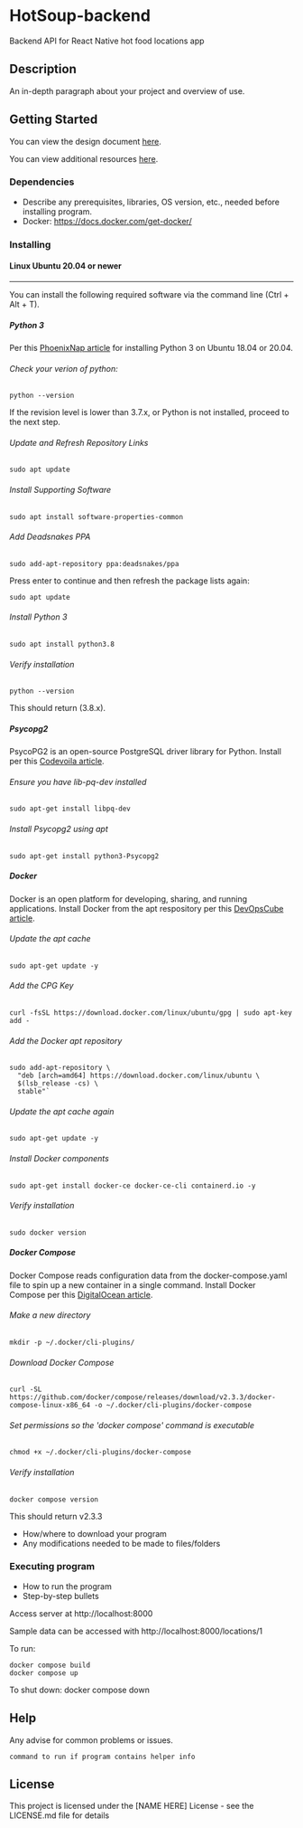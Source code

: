 # HotSoup-backend

Backend API for React Native hot food locations app

## Description

An in-depth paragraph about your project and overview of use.

## Getting Started

You can view the design document [here](documentation/design.md).

You can view additional resources [here](documentation/resources.md).

### Dependencies

- Describe any prerequisites, libraries, OS version, etc., needed before installing program.
- Docker: https://docs.docker.com/get-docker/

### Installing

#### Linux Ubuntu 20.04 or newer
___

You can install the following required software via the command line (Ctrl + Alt + T).
##### Python 3
Per this [PhoenixNap article](https://phoenixnap.com/kb/how-to-install-python-3-ubuntu) for installing Python 3 on Ubuntu 18.04 or 20.04.

###### Check your verion of python:
`python --version`

If the revision level is lower than 3.7.x, or Python is not installed, proceed to the next step.

###### Update and Refresh Repository Links
`sudo apt update`

###### Install Supporting Software
`sudo apt install software-properties-common`

###### Add Deadsnakes PPA
`sudo add-apt-repository ppa:deadsnakes/ppa`


Press enter to continue and then refresh the package lists again:


`sudo apt update`

###### Install Python 3
`sudo apt install python3.8`

###### Verify installation
`python --version`

This should return (3.8.x).

##### Psycopg2
PsycoPG2 is an open-source PostgreSQL driver library for Python. Install per this [Codevoila article](https://www.codevoila.com/post/2/python3-connect-postgresql-with-psycopg2-on-ubuntu).

###### Ensure you have lib-pq-dev installed
`sudo apt-get install libpq-dev`

###### Install Psycopg2 using apt
`sudo apt-get install python3-Psycopg2`

##### Docker
Docker is an open platform for developing, sharing, and running applications. Install Docker from the apt respository per this [DevOpsCube article](https://devopscube.com/how-to-install-and-configure-docker/).

###### Update the apt cache
`sudo apt-get update -y`

###### Add the CPG Key
`curl -fsSL https://download.docker.com/linux/ubuntu/gpg | sudo apt-key add -`

###### Add the Docker apt repository
 ```
 sudo add-apt-repository \
   "deb [arch=amd64] https://download.docker.com/linux/ubuntu \
   $(lsb_release -cs) \
   stable"`
```

###### Update the apt cache again
`sudo apt-get update -y`

###### Install Docker components
`sudo apt-get install docker-ce docker-ce-cli containerd.io -y`

###### Verify installation
`sudo docker version`

##### Docker Compose
Docker Compose reads configuration data from the docker-compose.yaml file to spin up a new container in a single command. Install Docker Compose per this [DigitalOcean article](https://www.digitalocean.com/community/tutorials/how-to-install-and-use-docker-compose-on-ubuntu-22-04docker).

###### Make a new directory
`mkdir -p ~/.docker/cli-plugins/`

###### Download Docker Compose
`curl -SL https://github.com/docker/compose/releases/download/v2.3.3/docker-compose-linux-x86_64 -o ~/.docker/cli-plugins/docker-compose`

###### Set permissions so the 'docker compose' command is executable
`chmod +x ~/.docker/cli-plugins/docker-compose`

###### Verify installation
`docker compose version`

This should return v2.3.3


- How/where to download your program
- Any modifications needed to be made to files/folders

### Executing program

- How to run the program
- Step-by-step bullets


Access server at http://localhost:8000

Sample data can be accessed with http://localhost:8000/locations/1

To run:
```
docker compose build
docker compose up
```

To shut down:
docker compose down

## Help

Any advise for common problems or issues.

```
command to run if program contains helper info
```

## License

This project is licensed under the [NAME HERE] License - see the LICENSE.md file for details
